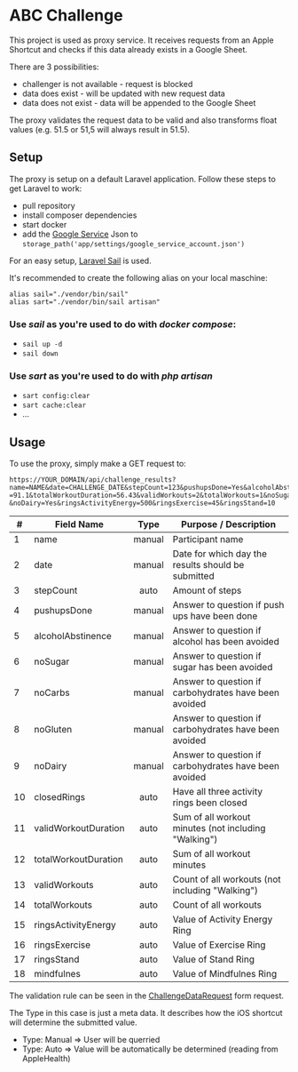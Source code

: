 # ABC Challenge

This project is used as proxy service.
It receives requests from an Apple Shortcut and checks if this data already exists in a Google Sheet.

There are 3 possibilities:

- challenger is not available - request is blocked
- data does exist - will be updated with new request data
- data does not exist - data will be appended to the Google Sheet

The proxy validates the request data to be valid and also transforms float values (e.g. 51.5 or 51,5 will always
result in 51.5).

## Setup

The proxy is setup on a default Laravel application.
Follow these steps to get Laravel to work:

- pull repository
- install composer dependencies
- start docker
- add
  the [Google Service](https://console.cloud.google.com/projectselector2/iam-admin/serviceaccounts?hl=de&supportedpurview=project)
  Json to `storage_path('app/settings/google_service_account.json')`

For an easy setup, [Laravel Sail](https://laravel.com/docs/10.x/sail) is used.

It's recommended to create the following alias on your local maschine:

```
alias sail="./vendor/bin/sail"
alias sart="./vendor/bin/sail artisan" 
```

### Use ***sail*** as you're used to do with ***docker compose***:

- `sail up -d`
- `sail down`

### Use ***sart*** as you're used to do with ***php artisan***

- `sart config:clear`
- `sart cache:clear`
- ...

## Usage

To use the proxy, simply make a GET request to:

```
https://YOUR_DOMAIN/api/challenge_results?
name=NAME&date=CHALLENGE_DATE&stepCount=123&pushupsDone=Yes&alcoholAbstinence=No&closedRings=Yes&validWorkoutDuration
=91.1&totalWorkoutDuration=56.43&validWorkouts=2&totalWorkouts=1&noSugar=Yes&noCarbs=No&noGluten=Yes
&noDairy=Yes&ringsActivityEnergy=500&ringsExercise=45&ringsStand=10
```

| #  | Field Name           |  Type  | Purpose / Description                                 |
|----|----------------------|:------:|-------------------------------------------------------|
| 1  | name                 | manual | Participant name                                      |
| 2  | date                 | manual | Date for which day the results should be submitted    |
| 3  | stepCount            |  auto  | Amount of steps                                       |
| 4  | pushupsDone          | manual | Answer to question if push ups have been done         |
| 5  | alcoholAbstinence    | manual | Answer to question if alcohol has been avoided        |
| 6  | noSugar              | manual | Answer to question if sugar has been avoided          |
| 7  | noCarbs              | manual | Answer to question if carbohydrates have been avoided |
| 8  | noGluten             | manual | Answer to question if carbohydrates have been avoided |
| 9  | noDairy              | manual | Answer to question if carbohydrates have been avoided |
| 10 | closedRings          |  auto  | Have all three activity rings been closed             |
| 11 | validWorkoutDuration |  auto  | Sum of all workout minutes (not including "Walking")  |
| 12 | totalWorkoutDuration |  auto  | Sum of all workout minutes                            |
| 13 | validWorkouts        |  auto  | Count of all workouts (not including "Walking")       |
| 14 | totalWorkouts        |  auto  | Count of all workouts                                 |
| 15 | ringsActivityEnergy  |  auto  | Value of Activity Energy Ring                         |
| 16 | ringsExercise        |  auto  | Value of Exercise Ring                                |
| 17 | ringsStand           |  auto  | Value of Stand Ring                                   |
| 18 | mindfulnes           |  auto  | Value of Mindfulnes Ring                              |

The validation rule can be seen in the [ChallengeDataRequest](app/Http/Requests/ChallengeDataRequest.php) form request.

The Type in this case is just a meta data. It describes how the iOS shortcut will determine the submitted value.

- Type: Manual => User will be querried
- Type: Auto => Value will be automatically be determined (reading from AppleHealth)
